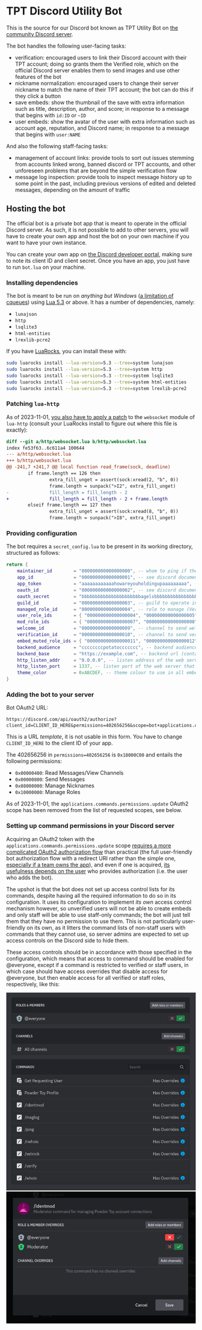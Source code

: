 # TPT Discord Utility Bot

This is the source for our Discord bot known as TPT Utility Bot on
[the community Discord server](https://discord.gg/GaKFBPeV7d).

The bot handles the following user-facing tasks:

 - verification: encouraged users to link their Discord account with their TPT account;
   doing so grants them the Verified role, which on the official Discord server enables
   them to send images and use other features of the bot
 - nickname normalization: encouraged users to change their server nickname to match the
   name of their TPT account; the bot can do this if they click a button
 - save embeds: show the thumbnail of the save with extra information such as title,
   description, author, and score; in response to a message that begins with `id:ID` or `~ID`
 - user embeds: show the avatar of the user with extra information such as account age,
   reputation, and Discord name; in response to a message that begins with `user:NAME`

And also the following staff-facing tasks:

 - management of account links: provide tools to sort out issues stemming from accounts
   linked wrong, banned discord or TPT accounts, and other unforeseen problems that are beyond the simple verification flow
 - message log inspection: provide tools to inspect message history up to some point in
   the past, including previous versions of edited and deleted messages, depending on the amount of traffic

## Hosting the bot

The official bot is a private bot app that is meant to operate in the official Discord server.
As such, it is not possible to add to other servers, you will have to create your own app
and host the bot on your own machine if you want to have your own instance.

You can create your own app on [the Discord developer portal](https://discord.com/developers/applications),
making sure to note its client ID and client secret. Once you have an app, you just have to run
`bot.lua` on your machine.

### Installing dependencies

The bot is meant to be run on _anything but Windows_ ([a limitation of
cqueues](http://25thandclement.com/~william/projects/cqueues.html)) using
[Lua 5.3](https://www.lua.org/versions.html#5.3) or above. It has a number of
dependencies, namely:

 * `lunajson`
 * `http`
 * `lsqlite3`
 * `html-entities`
 * `lrexlib-pcre2`

If you have [LuaRocks](https://luarocks.org/), you can install these with:

```sh
sudo luarocks install --lua-version=5.3 --tree=system lunajson
sudo luarocks install --lua-version=5.3 --tree=system http
sudo luarocks install --lua-version=5.3 --tree=system lsqlite3
sudo luarocks install --lua-version=5.3 --tree=system html-entities
sudo luarocks install --lua-version=5.3 --tree=system lrexlib-pcre2
```

### Patching `lua-http`

As of 2023-11-01, [you also have to apply a patch](https://github.com/The-Powder-Toy/discord-utility-bot/issues/1)
to the `websocket` module of `lua-http` (consult your LuaRocks install to figure out where this file is exactly):

```diff
diff --git a/http/websocket.lua b/http/websocket.lua
index fe53f63..6c611a4 100644
--- a/http/websocket.lua
+++ b/http/websocket.lua
@@ -241,7 +241,7 @@ local function read_frame(sock, deadline)
        if frame.length == 126 then
                extra_fill_unget = assert(sock:xread(2, "b", 0))
                frame.length = sunpack(">I2", extra_fill_unget)
-               fill_length = fill_length - 2
+               fill_length = fill_length - 2 + frame.length
        elseif frame.length == 127 then
                extra_fill_unget = assert(sock:xread(8, "b", 0))
                frame.length = sunpack(">I8", extra_fill_unget)
```

### Providing configuration

The bot requires a `secret_config.lua` to be present in its working directory, structured as follows:

```lua
return {
    maintainer_id        = "000000000000000000", -- whom to ping if the bot dies
    app_id               = "000000000000000001", -- see discord documentation
    app_token            = "aaaaaaaaaaaahowareyouholdingupaaaaaaaaa", -- see discord documentation
    oauth_id             = "000000000000000002", -- see discord documentation
    oauth_secret         = "bbbbbbbbbbbbbbbbbbbbbbagelsbbbbbbbbbbbbbbbb", -- see discord documentation
    guild_id             = "000000000000000003", -- guild to operate in
    managed_role_id      = "000000000000000004", -- role to manage (Verified)
    user_role_ids        = { "000000000000000004", "000000000000000005", "000000000000000006" }, -- roles to accept Verified-only requests from
    mod_role_ids         = { "000000000000000007", "000000000000000008" }, -- roles to accept Mod-only requests from
    welcome_id           = "000000000000000009", -- channel to send welcome messages to (#welcome)
    verification_id      = "000000000000000010", -- channel to send verification requests to (#verification)
    embed_muted_role_ids = { "000000000000000011", "000000000000000012" }, -- roles to ignore embed request from
    backend_audience     = "ccccccccpotatoccccccc", -- backend audience (contact the backend maintainer for further info)
    backend_base         = "https://example.com", -- backend url (contact the backend maintainer for further info)
    http_listen_addr     = "0.0.0.0", -- listen address of the web server that receives redirects from the backend
    http_listen_port     = 1337, -- listen port of the web server that receives redirects from the backend
    theme_color          = 0xABCDEF, -- theme colour to use in all embeds
}
```

### Adding the bot to your server

Bot OAuth2 URL:

```
https://discord.com/api/oauth2/authorize?client_id=CLIENT_ID_HERE&permissions=402656256&scope=bot+applications.commands
```

This is a URL *template*, it is not usable in this form. You have to change `CLIENT_ID_HERE` to the client ID of your app.

The 402656256 in `permissions=402656256` is `0x18000C00` and entails the following permissions:

 - `0x00000400`: Read Messages/View Channels
 - `0x00000800`: Send Messages
 - `0x08000000`: Manage Nicknames
 - `0x10000000`: Manage Roles

As of 2023-11-01, the `applications.commands.permissions.update` OAuth2 scope has
been removed from the list of requested scopes, see below.

### Setting up command permissions in your Discord server

Acquiring an OAuth2 token with the `applications.commands.permissions.update` scope
[requires a more complicated OAuth2 authorization flow](https://discord.com/developers/docs/topics/oauth2#advanced-bot-authorization)
than practical (the full user-friendly bot authorization flow with a redirect URI rather than the simple one,
[especially if a team owns the app](https://discord.com/developers/docs/topics/oauth2#client-credentials-grant)), and even if one is acquired,
[its usefulness depends on the user](https://discord.com/developers/docs/interactions/application-commands#permissions)
who provides authorization (i.e. the user who adds the bot).

The upshot is that the bot does not set up access control lists for its commands, despite having all the required
information to do so in its configuration. It uses its configuration to implement *its own* access
control mechanism however, so unverified users will not be able to create embeds and only staff will be able to
use staff-only commands; the bot will just tell them that they have no permission to use them.
This is not particularly user-friendly on its own, as it litters the command lists of non-staff
users with commands that they cannot use, so server admins are expected to set up access controls on the Discord side
to hide them.

These access controls should be in accordance with those specified in the configuration,
which means that access to command should be enabled for @everyone, except if a command is
restricted to verified or staff users, in which case should have access overrides that disable
access for @everyone, but then enable access for all verified or staff roles, respectively, like this:

![enable access for @everyone, but have access overrides](commands.png)
![which disable access for @everyone, but enable them for the appropriate roles](overrides.png)
